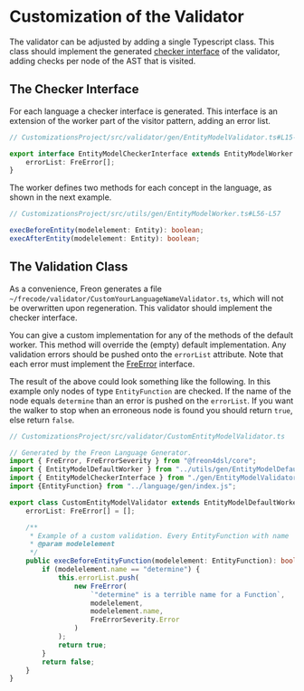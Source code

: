 # Customization of the Validator

The validator can be adjusted by adding a single Typescript class. This class should implement
the generated [checker interface](/Documentation/Under_the_Hood/FreTool_Interfaces#frevalidator-4) of the validator, 
adding checks per node of the AST that is visited.  

## The Checker Interface

For each language a checker interface is generated. This interface is an extension of the worker
part of the visitor pattern, adding an error list. 

```ts
// CustomizationsProject/src/validator/gen/EntityModelValidator.ts#L15-L17

export interface EntityModelCheckerInterface extends EntityModelWorker {
    errorList: FreError[];
}
```

The worker defines two methods for each concept in the language, as shown in the next example.

```ts
// CustomizationsProject/src/utils/gen/EntityModelWorker.ts#L56-L57

execBeforeEntity(modelelement: Entity): boolean;
execAfterEntity(modelelement: Entity): boolean;
```

## The Validation Class

As a convenience, Freon generates a file `~/frecode/validator/CustomYourLanguageNameValidator.ts`,
which will not be overwritten upon regeneration. This validator should implement the checker interface.

You can give a custom implementation for any of the methods of the default worker. This method will 
override the (empty) default implementation.
Any validation errors should be pushed onto the `errorList` attribute. Note that each error must implement the
[FreError](/Documentation/Under_the_Hood/FreTool_Interfaces#frevalidator-4) interface.

The result of the above could look something like the following. In this example only nodes of 
type `EntityFunction` are checked. If the name of the node equals `determine` than an error is
pushed on the `errorList`. If you want the walker to stop when an erroneous node is found you
should return `true`, else return `false`.

```ts
// CustomizationsProject/src/validator/CustomEntityModelValidator.ts

// Generated by the Freon Language Generator.
import { FreError, FreErrorSeverity } from "@freon4dsl/core";
import { EntityModelDefaultWorker } from "../utils/gen/EntityModelDefaultWorker.js";
import { EntityModelCheckerInterface } from "./gen/EntityModelValidator.js";
import {EntityFunction} from "../language/gen/index.js";

export class CustomEntityModelValidator extends EntityModelDefaultWorker implements EntityModelCheckerInterface {
    errorList: FreError[] = [];

    /**
     * Example of a custom validation. Every EntityFunction with name 'determine' is considered incorrect.
     * @param modelelement
     */
    public execBeforeEntityFunction(modelelement: EntityFunction): boolean {
        if (modelelement.name == "determine") {
            this.errorList.push(
                new FreError(
                    `"determine" is a terrible name for a Function`,
                    modelelement,
                    modelelement.name,
                    FreErrorSeverity.Error
                )
            );
            return true;
        }
        return false;
    }
}

```
